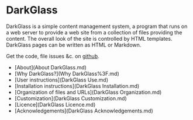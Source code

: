 # DarkGlass

DarkGlass is a simple content management system, a program that runs on a web server to provide a web site from a collection of files providing the content. The overall look of the site is controlled by HTML templates. DarkGlass pages can be written as HTML or Markdown.

Get the code, file issues &c. on [github](https://github.com/rrthomas/DarkGlass).

   * [About](About DarkGlass.md)
   * [Why DarkGlass?](Why DarkGlass%3F.md)
   * [User instructions](DarkGlass Use.md)
   * [Installation instructions](DarkGlass Installation.md)
   * [Organization of files and URLs](DarkGlass Organization.md)
   * [Customization](DarkGlass Customization.md)
   * [Licence](DarkGlass Licence.md)
   * [Acknowledgements](DarkGlass Acknowledgements.md)
